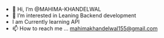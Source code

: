 - 👋 Hi, I’m @MAHIMA-KHANDELWAL
- 👀 I’m interested in Leaning Backend development 
-  I am Currently learning API
- 📫 How to reach me ... mahimakhandelwal155@gmail.com
  

<!---
MAHIMA-KHANDELWAL/MAHIMA-KHANDELWAL is a ✨ special ✨ repository because its `README.md` (this file) appears on your GitHub profile.
You can click the Preview link to take a look at your changes.
--->
